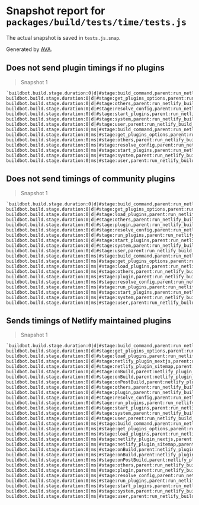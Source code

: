 # Snapshot report for `packages/build/tests/time/tests.js`

The actual snapshot is saved in `tests.js.snap`.

Generated by [AVA](https://ava.li).

## Does not send plugin timings if no plugins

> Snapshot 1

    `buildbot.build.stage.duration:0|d|#stage:build_command,parent:run_netlify_build␊
    buildbot.build.stage.duration:0|d|#stage:get_plugins_options,parent:run_netlify_build␊
    buildbot.build.stage.duration:0|d|#stage:others,parent:run_netlify_build␊
    buildbot.build.stage.duration:0|d|#stage:resolve_config,parent:run_netlify_build␊
    buildbot.build.stage.duration:0|d|#stage:start_plugins,parent:run_netlify_build␊
    buildbot.build.stage.duration:0|d|#stage:system,parent:run_netlify_build_per_type␊
    buildbot.build.stage.duration:0|d|#stage:user,parent:run_netlify_build_per_type␊
    buildbot.build.stage.duration:0|ms|#stage:build_command,parent:run_netlify_build␊
    buildbot.build.stage.duration:0|ms|#stage:get_plugins_options,parent:run_netlify_build␊
    buildbot.build.stage.duration:0|ms|#stage:others,parent:run_netlify_build␊
    buildbot.build.stage.duration:0|ms|#stage:resolve_config,parent:run_netlify_build␊
    buildbot.build.stage.duration:0|ms|#stage:start_plugins,parent:run_netlify_build␊
    buildbot.build.stage.duration:0|ms|#stage:system,parent:run_netlify_build_per_type␊
    buildbot.build.stage.duration:0|ms|#stage:user,parent:run_netlify_build_per_type`

## Does not send timings of community plugins

> Snapshot 1

    `buildbot.build.stage.duration:0|d|#stage:build_command,parent:run_netlify_build␊
    buildbot.build.stage.duration:0|d|#stage:get_plugins_options,parent:run_netlify_build␊
    buildbot.build.stage.duration:0|d|#stage:load_plugins,parent:run_netlify_build␊
    buildbot.build.stage.duration:0|d|#stage:others,parent:run_netlify_build␊
    buildbot.build.stage.duration:0|d|#stage:plugin,parent:run_netlify_build_per_type␊
    buildbot.build.stage.duration:0|d|#stage:resolve_config,parent:run_netlify_build␊
    buildbot.build.stage.duration:0|d|#stage:run_plugins,parent:run_netlify_build␊
    buildbot.build.stage.duration:0|d|#stage:start_plugins,parent:run_netlify_build␊
    buildbot.build.stage.duration:0|d|#stage:system,parent:run_netlify_build_per_type␊
    buildbot.build.stage.duration:0|d|#stage:user,parent:run_netlify_build_per_type␊
    buildbot.build.stage.duration:0|ms|#stage:build_command,parent:run_netlify_build␊
    buildbot.build.stage.duration:0|ms|#stage:get_plugins_options,parent:run_netlify_build␊
    buildbot.build.stage.duration:0|ms|#stage:load_plugins,parent:run_netlify_build␊
    buildbot.build.stage.duration:0|ms|#stage:others,parent:run_netlify_build␊
    buildbot.build.stage.duration:0|ms|#stage:plugin,parent:run_netlify_build_per_type␊
    buildbot.build.stage.duration:0|ms|#stage:resolve_config,parent:run_netlify_build␊
    buildbot.build.stage.duration:0|ms|#stage:run_plugins,parent:run_netlify_build␊
    buildbot.build.stage.duration:0|ms|#stage:start_plugins,parent:run_netlify_build␊
    buildbot.build.stage.duration:0|ms|#stage:system,parent:run_netlify_build_per_type␊
    buildbot.build.stage.duration:0|ms|#stage:user,parent:run_netlify_build_per_type`

## Sends timings of Netlify maintained plugins

> Snapshot 1

    `buildbot.build.stage.duration:0|d|#stage:build_command,parent:run_netlify_build␊
    buildbot.build.stage.duration:0|d|#stage:get_plugins_options,parent:run_netlify_build␊
    buildbot.build.stage.duration:0|d|#stage:load_plugins,parent:run_netlify_build␊
    buildbot.build.stage.duration:0|d|#stage:netlify_plugin_nextjs,parent:run_plugins␊
    buildbot.build.stage.duration:0|d|#stage:netlify_plugin_sitemap,parent:run_plugins␊
    buildbot.build.stage.duration:0|d|#stage:onBuild,parent:netlify_plugin_nextjs␊
    buildbot.build.stage.duration:0|d|#stage:onBuild,parent:netlify_plugin_sitemap␊
    buildbot.build.stage.duration:0|d|#stage:onPostBuild,parent:netlify_plugin_sitemap␊
    buildbot.build.stage.duration:0|d|#stage:others,parent:run_netlify_build␊
    buildbot.build.stage.duration:0|d|#stage:plugin,parent:run_netlify_build_per_type␊
    buildbot.build.stage.duration:0|d|#stage:resolve_config,parent:run_netlify_build␊
    buildbot.build.stage.duration:0|d|#stage:run_plugins,parent:run_netlify_build␊
    buildbot.build.stage.duration:0|d|#stage:start_plugins,parent:run_netlify_build␊
    buildbot.build.stage.duration:0|d|#stage:system,parent:run_netlify_build_per_type␊
    buildbot.build.stage.duration:0|d|#stage:user,parent:run_netlify_build_per_type␊
    buildbot.build.stage.duration:0|ms|#stage:build_command,parent:run_netlify_build␊
    buildbot.build.stage.duration:0|ms|#stage:get_plugins_options,parent:run_netlify_build␊
    buildbot.build.stage.duration:0|ms|#stage:load_plugins,parent:run_netlify_build␊
    buildbot.build.stage.duration:0|ms|#stage:netlify_plugin_nextjs,parent:run_plugins␊
    buildbot.build.stage.duration:0|ms|#stage:netlify_plugin_sitemap,parent:run_plugins␊
    buildbot.build.stage.duration:0|ms|#stage:onBuild,parent:netlify_plugin_nextjs␊
    buildbot.build.stage.duration:0|ms|#stage:onBuild,parent:netlify_plugin_sitemap␊
    buildbot.build.stage.duration:0|ms|#stage:onPostBuild,parent:netlify_plugin_sitemap␊
    buildbot.build.stage.duration:0|ms|#stage:others,parent:run_netlify_build␊
    buildbot.build.stage.duration:0|ms|#stage:plugin,parent:run_netlify_build_per_type␊
    buildbot.build.stage.duration:0|ms|#stage:resolve_config,parent:run_netlify_build␊
    buildbot.build.stage.duration:0|ms|#stage:run_plugins,parent:run_netlify_build␊
    buildbot.build.stage.duration:0|ms|#stage:start_plugins,parent:run_netlify_build␊
    buildbot.build.stage.duration:0|ms|#stage:system,parent:run_netlify_build_per_type␊
    buildbot.build.stage.duration:0|ms|#stage:user,parent:run_netlify_build_per_type`
